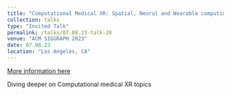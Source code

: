 ```yaml
---
title: "Computational Medical XR: Spatial, Neural and Wearable computing converging to transform healthcare"
collection: talks
type: "Invited Talk"
permalink: /talks/07.08.23-talk-20
venue: "ACM SIGGRAPH 2023"
date: 07.08.23
location: "Los Angeles, CA"
---
```


[More information here](https://papagiannakis.github.io/files/CMXR-SIGGRAPH-Frontiers-Talk.pdf)

Diving deeper on Computational medical XR topics
